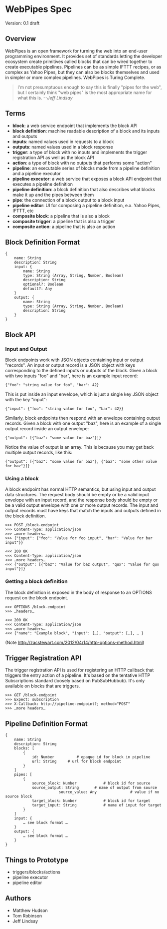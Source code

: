 # WebPipes Spec
Version: 0.1 draft

## Overview
WebPipes is an open framework for turning the web into an end-user programming environment. It provides set of standards letting the developer ecosystem create primitives called blocks that can be wired together to create executable pipelines. Pipelines can be as simple IFTTT recipes, or as complex as Yahoo Pipes, but they can also be blocks themselves and used in simpler or more complex pipelines. WebPipes is Turing Complete.

> I'm not presumptuous enough to say this is finally "pipes for the web", but I certainly think "web pipes" is the most appropriate name for what this is. *--Jeff Lindsay*

## Terms
* __block__: a web service endpoint that implements the block API
* __block definition__: machine readable description of a block and its inputs and outputs
* __inputs__: named values used in requests to a block
* __outputs__: named values used in a block response
* __trigger__: a type of block with no inputs and implements the trigger registration API as well as the block API
* __action__: a type of block with no outputs that performs some "action"
* __pipeline__: an executable series of blocks made from a pipeline definition and a pipeline executor
* __pipeline executor__: a web service that exposes a block API endpoint that executes a pipeline definition 
* __pipeline definition__: a block definition that also describes what blocks make it up and the pipes between them
* __pipe__: the connection of a block output to a block input
* __pipeline editor__: UI for composing a pipeline definition, e.x. Yahoo Pipes, IFTTT, etc
* __composite block__: a pipeline that is also a block
* __composite trigger__: a pipeline that is also a trigger
* __composite action__: a pipeline that is also an action

## Block Definition Format

	{
	    name: String
	    description: String
	    input: {
	        name: String
	        type: String (Array, String, Number, Boolean)
	        description: String
	        optional?: Boolean
	        default?: Any
	    }
	    output: {
	        name: String
	        type: String (Array, String, Number, Boolean)
	        description: String
	    }
	}
    

## Block API
### Input and Output
Block endpoints work with JSON objects containing input or output "records". An input or output record is a JSON object with keys corresponding to the defined inputs or outputs of the block. Given a block with two inputs "foo" and "bar", here is an example input record:
	
	{"foo": "string value for foo", "bar": 42}

This is put inside an input envelope, which is just a single key JSON object with the key "input":

	{"input": {"foo": "string value for foo", "bar": 42}}

Similarly, block endpoints then respond with an envelope containing output records. Given a block with one output "baz", here is an example of a single output record inside an output envelope:

	{"output": [{"baz": "some value for baz"}]}

Notice the value of output is an array. This is because you may get back multiple output records, like this: 

	{"output": [{"baz": "some value for baz"}, {"baz": "some other value for baz"}]}

### Using a block
A block endpoint has normal HTTP semantics, but using input and output data structures. The request body should be empty or be a valid input envelope with an input record, and the response body should be empty or be a valid output envelope with one or more output records. The input and output records must have keys that match the inputs and outputs defined in the block definition.

	>>> POST /block-endpoint
	>>> Content-Type: application/json
	>>> …more headers…
	>>> {"input": {"foo": "Value for foo input", "bar": "Value for bar input"}}

	<<< 200 OK
	<<< Content-Type: application/json
	<<< …more headers…
	<<< {"output": [{"baz": "Value for baz output", "qux": "Value for qux input"}]}

### Getting a block definition
The block definition is exposed in the body of response to an OPTIONS request on the block endpoint.

	>>> OPTIONS /block-endpoint
	>>> …headers…

	<<< 200 OK
	<<< Content-Type: application/json
	<<< …more headers…
	<<< {"name": "Example block", "input": […], "output": […], … }

(Note http://zacstewart.com/2012/04/14/http-options-method.html)

## Trigger Registration API
The trigger registration API is used for registering an HTTP callback that triggers the entry action of a pipeline. It's based on the tentative HTTP Subscriptions standard (loosely based on PubSubHubbub). It's only available on blocks that are triggers.

	>>> GET /block-endpoint
	>>> Expect: subscription
	>>> X-Callback: http://pipeline-endpoint?; method="POST"
	>>> …more headers…

## Pipeline Definition Format

	{
	    name: String
	    description: String
	    blocks: [
	        {
	            id: Number			# opaque id for block in pipeline
	            url: String		# url for block endpoint
	        }
	    ]
	    pipes: [
	        {
	            source_block: Number			# block id for source
	            source_output: String		# name of output from source
							source_value: Any				# value if no source block
	            target_block: Number			# block id for target
	            target_input: String			# name of input for target
	        }
	    ]
	    input: {
      		… see block format …
	    }
	    output: {
      		… see block format …
	    }
	}


## Things to Prototype

- triggers/blocks/actions
- pipeline executor 
- pipeline editor

## Authors
* Matthew Hudson
* Tom Robinson
* Jeff Lindsay